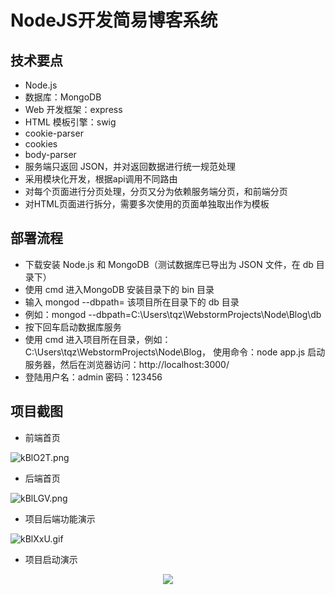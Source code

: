 # NodeJS开发简易博客系统
## 技术要点
- Node.js
- 数据库：MongoDB
- Web 开发框架：express 
- HTML 模板引擎：swig
- cookie-parser
- cookies
- body-parser
- 服务端只返回 JSON，并对返回数据进行统一规范处理
- 采用模块化开发，根据api调用不同路由
- 对每个页面进行分页处理，分页又分为依赖服务端分页，和前端分页
- 对HTML页面进行拆分，需要多次使用的页面单独取出作为模板
## 部署流程
- 下载安装 Node.js 和 MongoDB（测试数据库已导出为 JSON 文件，在 db 目录下）
- 使用 cmd 进入MongoDB 安装目录下的 bin 目录
- 输入 mongod --dbpath= 该项目所在目录下的 db 目录
- 例如：mongod --dbpath=C:\Users\tqz\WebstormProjects\Node\Blog\db
- 按下回车启动数据库服务
- 使用 cmd 进入项目所在目录，例如：C:\Users\tqz\WebstormProjects\Node\Blog，
  使用命令：node app.js 启动服务器，然后在浏览器访问：http://localhost:3000/
- 登陆用户名：admin  密码：123456
  
## 项目截图
- 前端首页

![kBlO2T.png](https://s2.ax1x.com/2019/02/14/kBlO2T.png)
- 后端首页

![kBlLGV.png](https://s2.ax1x.com/2019/02/14/kBlLGV.png)
- 项目后端功能演示

![kBlXxU.gif](https://s2.ax1x.com/2019/02/14/kBlXxU.gif)
- 项目启动演示

<div align="center"><img src="https://s2.ax1x.com/2019/02/14/kBlvMF.gif"></img></div>